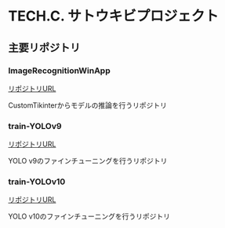 # TECH.C. サトウキビプロジェクト

<!--
TODO: ここに記述していくもの
- プロジェクトの概要
- どのリポジトリが、どんな役割を持っている
- CONTRIBUTING.mdへのリンク
- HuggingFaceへのリンク
-->

## 主要リポジトリ

### ImageRecognitionWinApp

[リポジトリURL](https://github.com/TechC-SugarCane/ImageRecognitionWinApp)

CustomTikinterからモデルの推論を行うリポジトリ

### train-YOLOv9

[リポジトリURL](https://github.com/TechC-SugarCane/train-YOLOv9)

YOLO v9のファインチューニングを行うリポジトリ

### train-YOLOv10

[リポジトリURL](https://github.com/TechC-SugarCane/train-YOLOv10)

YOLO v10のファインチューニングを行うリポジトリ
